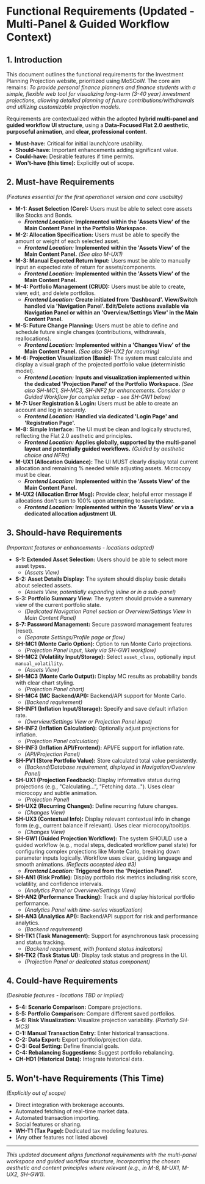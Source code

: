 # Functional Requirements (Updated - Multi-Panel & Guided Workflow Context)

## 1. Introduction

This document outlines the functional requirements for the Investment Planning Projection website, prioritized using MoSCoW. The core aim remains: *To provide personal finance planners and finance students with a simple, flexible web tool for visualizing long-term (3-40 year) investment projections, allowing detailed planning of future contributions/withdrawals and utilizing customizable projection models.*

Requirements are contextualized within the adopted **hybrid multi-panel and guided workflow UI structure**, using a **Data-Focused Flat 2.0 aesthetic**, **purposeful animation**, and **clear, professional content**.

* **Must-have:** Critical for initial launch/core usability.
* **Should-have:** Important enhancements adding significant value.
* **Could-have:** Desirable features if time permits.
* **Won't-have (this time):** Explicitly out of scope.

## 2. Must-have Requirements

*(Features essential for the first operational version and core usability)*

* **M-1: Asset Selection (Core):** Users must be able to select core assets like Stocks and Bonds.
    * ***Frontend Location:*** **Implemented within the 'Assets View' of the Main Content Panel in the Portfolio Workspace.**
* **M-2: Allocation Specification:** Users must be able to specify the amount or weight of each selected asset.
    * ***Frontend Location:*** **Implemented within the 'Assets View' of the Main Content Panel.** *(See also M-UX1)*
* **M-3: Manual Expected Return Input:** Users must be able to manually input an expected rate of return for assets/components.
    * ***Frontend Location:*** **Implemented within the 'Assets View' of the Main Content Panel.**
* **M-4: Portfolio Management (CRUD):** Users must be able to create, view, edit, and delete portfolios.
    * ***Frontend Location:*** **Create initiated from 'Dashboard'. View/Switch handled via 'Navigation Panel'. Edit/Delete actions available via Navigation Panel or within an 'Overview/Settings View' in the Main Content Panel.**
* **M-5: Future Change Planning:** Users must be able to define and schedule future single changes (contributions, withdrawals, reallocations).
    * ***Frontend Location:*** **Implemented within a 'Changes View' of the Main Content Panel.** *(See also SH-UX2 for recurring)*
* **M-6: Projection Visualization (Basic):** The system must calculate and display a visual graph of the projected portfolio value (deterministic model).
    * ***Frontend Location:*** **Inputs and visualization implemented within the dedicated 'Projection Panel' of the Portfolio Workspace.** *(See also SH-MC1, SH-MC3, SH-INF2 for enhancements. Consider a Guided Workflow for complex setup - see SH-GW1 below)*
* **M-7: User Registration & Login:** Users must be able to create an account and log in securely.
    * ***Frontend Location:*** **Handled via dedicated 'Login Page' and 'Registration Page'.**
* **M-8: Simple Interface:** The UI must be clean and logically structured, reflecting the Flat 2.0 aesthetic and principles.
    * ***Frontend Location:*** **Applies globally, supported by the multi-panel layout and potentially guided workflows.** *(Guided by aesthetic choice and NFRs)*
* **M-UX1 (Allocation Guidance):** The UI MUST clearly display total current allocation and remaining % needed while adjusting assets. Microcopy must be clear.
    * ***Frontend Location:*** **Implemented within the 'Assets View' of the Main Content Panel.**
* **M-UX2 (Allocation Error Msg):** Provide clear, helpful error message if allocations don't sum to 100% upon attempting to save/update.
    * ***Frontend Location:*** **Implemented within the 'Assets View' or via a dedicated allocation adjustment UI.**

## 3. Should-have Requirements

*(Important features or enhancements - locations adapted)*

* **S-1: Extended Asset Selection:** Users should be able to select more asset types.
    * *(Assets View)*
* **S-2: Asset Details Display:** The system should display basic details about selected assets.
    * *(Assets View, potentially expanding inline or in a sub-panel)*
* **S-3: Portfolio Summary View:** The system should provide a summary view of the current portfolio state.
    * *(Dedicated Navigation Panel section or Overview/Settings View in Main Content Panel)*
* **S-7: Password Management:** Secure password management features (reset).
    * *(Separate Settings/Profile page or flow)*
* **SH-MC1 (Monte Carlo Option):** Option to run Monte Carlo projections.
    * *(Projection Panel input, likely via SH-GW1 workflow)*
* **SH-MC2 (Volatility Input/Storage):** Select `asset_class`, optionally input `manual_volatility`.
    * *(Assets View)*
* **SH-MC3 (Monte Carlo Output):** Display MC results as probability bands with clear chart styling.
    * *(Projection Panel chart)*
* **SH-MC4 (MC Backend/API):** Backend/API support for Monte Carlo.
    * *(Backend requirement)*
* **SH-INF1 (Inflation Input/Storage):** Specify and save default inflation rate.
    * *(Overview/Settings View or Projection Panel input)*
* **SH-INF2 (Inflation Calculation):** Optionally adjust projections for inflation.
    * *(Projection Panel calculation)*
* **SH-INF3 (Inflation API/Frontend):** API/FE support for inflation rate.
    * *(API/Projection Panel)*
* **SH-PV1 (Store Portfolio Value):** Store calculated total value persistently.
    * *(Backend/Database requirement, displayed in Navigation/Overview Panel)*
* **SH-UX1 (Projection Feedback):** Display informative status during projections (e.g., "Calculating...", "Fetching data..."). Uses clear microcopy and subtle animation.
    * *(Projection Panel)*
* **SH-UX2 (Recurring Changes):** Define recurring future changes.
    * *(Changes View)*
* **SH-UX3 (Contextual Info):** Display relevant contextual info in change form (e.g., current balance if relevant). Uses clear microcopy/tooltips.
    * *(Changes View)*
* **SH-GW1 (Guided Projection Workflow):** The system SHOULD use a guided workflow (e.g., modal steps, dedicated workflow panel state) for configuring complex projections like Monte Carlo, breaking down parameter inputs logically. Workflow uses clear, guiding language and smooth animations. *(Reflects accepted idea #3)*
    * ***Frontend Location:*** **Triggered from the 'Projection Panel'.**
* **SH-AN1 (Risk Profile):** Display portfolio risk metrics including risk score, volatility, and confidence intervals.
    * *(Analytics Panel or Overview/Settings View)*
* **SH-AN2 (Performance Tracking):** Track and display historical portfolio performance.
    * *(Analytics Panel with time-series visualization)*
* **SH-AN3 (Analytics API):** Backend/API support for risk and performance analytics.
    * *(Backend requirement)*
* **SH-TK1 (Task Management):** Support for asynchronous task processing and status tracking.
    * *(Backend requirement, with frontend status indicators)*
* **SH-TK2 (Task Status UI):** Display task status and progress in the UI.
    * *(Projection Panel or dedicated status component)*

## 4. Could-have Requirements

*(Desirable features - locations TBD or implied)*

* **S-4: Scenario Comparison:** Compare projections.
* **S-5: Portfolio Comparison:** Compare different saved portfolios.
* **S-6: Risk Visualization:** Visualize projection variability. *(Partially SH-MC3)*
* **C-1: Manual Transaction Entry:** Enter historical transactions.
* **C-2: Data Export:** Export portfolio/projection data.
* **C-3: Goal Setting:** Define financial goals.
* **C-4: Rebalancing Suggestions:** Suggest portfolio rebalancing.
* **CH-HD1 (Historical Data):** Integrate historical data.

## 5. Won't-have Requirements (This Time)

*(Explicitly out of scope)*

* Direct integration with brokerage accounts.
* Automated fetching of real-time market data.
* Automated transaction importing.
* Social features or sharing.
* **WH-T1 (Tax Page):** Dedicated tax modeling features.
* (Any other features not listed above)

---
*This updated document aligns functional requirements with the multi-panel workspace and guided workflow structure, incorporating the chosen aesthetic and content principles where relevant (e.g., in M-8, M-UX1, M-UX2, SH-GW1).*